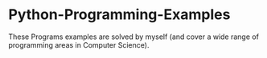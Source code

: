 # Python-Programming-Examples
These Programs examples are solved by myself (and cover a wide range of programming areas in Computer Science).
